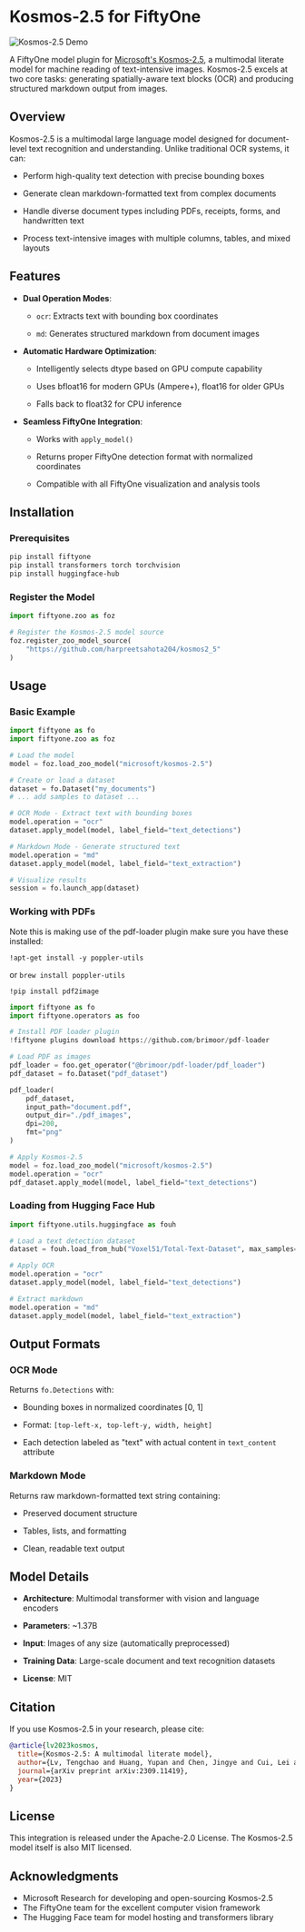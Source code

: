 # Kosmos-2.5 for FiftyOne

![Kosmos-2.5 Demo](kosmos2_5-hq.gif)

A FiftyOne model plugin for [Microsoft's Kosmos-2.5](https://huggingface.co/microsoft/kosmos-2.5), a multimodal literate model for machine reading of text-intensive images. Kosmos-2.5 excels at two core tasks: generating spatially-aware text blocks (OCR) and producing structured markdown output from images.

## Overview

Kosmos-2.5 is a multimodal large language model designed for document-level text recognition and understanding. Unlike traditional OCR systems, it can:

- Perform high-quality text detection with precise bounding boxes

- Generate clean markdown-formatted text from complex documents

- Handle diverse document types including PDFs, receipts, forms, and handwritten text

- Process text-intensive images with multiple columns, tables, and mixed layouts

## Features

- **Dual Operation Modes**:

  - `ocr`: Extracts text with bounding box coordinates

  - `md`: Generates structured markdown from document images
  
- **Automatic Hardware Optimization**:

  - Intelligently selects dtype based on GPU compute capability

  - Uses bfloat16 for modern GPUs (Ampere+), float16 for older GPUs

  - Falls back to float32 for CPU inference

- **Seamless FiftyOne Integration**:

  - Works with `apply_model()`

  - Returns proper FiftyOne detection format with normalized coordinates

  - Compatible with all FiftyOne visualization and analysis tools

## Installation

### Prerequisites

```bash
pip install fiftyone
pip install transformers torch torchvision
pip install huggingface-hub
```

### Register the Model

```python
import fiftyone.zoo as foz

# Register the Kosmos-2.5 model source
foz.register_zoo_model_source(
    "https://github.com/harpreetsahota204/kosmos2_5"
)
```

## Usage

### Basic Example

```python
import fiftyone as fo
import fiftyone.zoo as foz

# Load the model
model = foz.load_zoo_model("microsoft/kosmos-2.5")

# Create or load a dataset
dataset = fo.Dataset("my_documents")
# ... add samples to dataset ...

# OCR Mode - Extract text with bounding boxes
model.operation = "ocr"
dataset.apply_model(model, label_field="text_detections")

# Markdown Mode - Generate structured text
model.operation = "md"
dataset.apply_model(model, label_field="text_extraction")

# Visualize results
session = fo.launch_app(dataset)
```

### Working with PDFs

Note this is making use of the pdf-loader plugin make sure you have these installed:

`!apt-get install -y poppler-utils`

or `brew install poppler-utils`

`!pip install pdf2image`

```python
import fiftyone as fo
import fiftyone.operators as foo

# Install PDF loader plugin
!fiftyone plugins download https://github.com/brimoor/pdf-loader

# Load PDF as images
pdf_loader = foo.get_operator("@brimoor/pdf-loader/pdf_loader")
pdf_dataset = fo.Dataset("pdf_dataset")

pdf_loader(
    pdf_dataset,
    input_path="document.pdf",
    output_dir="./pdf_images",
    dpi=200,
    fmt="png"
)

# Apply Kosmos-2.5
model = foz.load_zoo_model("microsoft/kosmos-2.5")
model.operation = "ocr"
pdf_dataset.apply_model(model, label_field="text_detections")
```

### Loading from Hugging Face Hub

```python
import fiftyone.utils.huggingface as fouh

# Load a text detection dataset
dataset = fouh.load_from_hub("Voxel51/Total-Text-Dataset", max_samples=10)

# Apply OCR
model.operation = "ocr"
dataset.apply_model(model, label_field="text_detections")

# Extract markdown
model.operation = "md"
dataset.apply_model(model, label_field="text_extraction")
```

## Output Formats

### OCR Mode

Returns `fo.Detections` with:

- Bounding boxes in normalized coordinates [0, 1]

- Format: `[top-left-x, top-left-y, width, height]`

- Each detection labeled as "text" with actual content in `text_content` attribute

### Markdown Mode

Returns raw markdown-formatted text string containing:

- Preserved document structure

- Tables, lists, and formatting

- Clean, readable text output

## Model Details

- **Architecture**: Multimodal transformer with vision and language encoders

- **Parameters**: ~1.37B

- **Input**: Images of any size (automatically preprocessed)

- **Training Data**: Large-scale document and text recognition datasets

- **License**: MIT

## Citation

If you use Kosmos-2.5 in your research, please cite:

```bibtex
@article{lv2023kosmos,
  title={Kosmos-2.5: A multimodal literate model},
  author={Lv, Tengchao and Huang, Yupan and Chen, Jingye and Cui, Lei and Ma, Shuming and Chang, Yaoyao and Huang, Shaohan and Wang, Wenhui and Dong, Li and Luo, Weiyao and others},
  journal={arXiv preprint arXiv:2309.11419},
  year={2023}
}

```

## License

This integration is released under the Apache-2.0 License. The Kosmos-2.5 model itself is also MIT licensed.

## Acknowledgments

- Microsoft Research for developing and open-sourcing Kosmos-2.5
- The FiftyOne team for the excellent computer vision framework
- The Hugging Face team for model hosting and transformers library